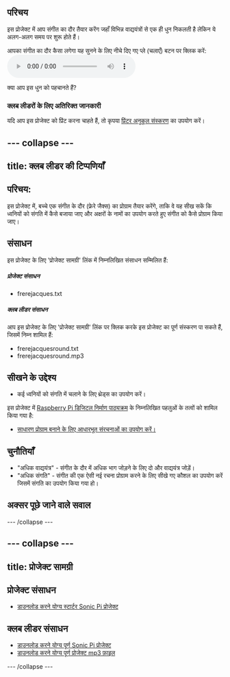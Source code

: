 ## परिचय

इस प्रोजेक्ट में आप संगीत का दौर तैयार करेंग जहाँ विभिन्न वाद्ययंत्रों से एक ही धुन निकलती है लेकिन ये अलग-अलग समय पर शुरू होते हैं।

<div id="audio-preview" class="pdf-hidden">
  आपका संगीत का दौर कैसा लगेगा यह सुनने के लिए नीचे दिए गए प्ले (चलाएँ) बटन पर क्लिक करें: <audio controls preload> <source src="resources/frerejacquesround.mp3" type="audio/mpeg"> आपका ब्राउज़र <code>audio</code> तत्व का समर्थन नहीं करता है। </audio>
</div>

क्या आप इस धुन को पहचानते हैं?

### क्लब लीडरों के लिए अतिरिक्त जानकारी

यदि आप इस प्रोजेक्ट को प्रिंट करना चाहते हैं, तो कृपया [प्रिंटर अनुकूल संस्करण](https://projects.raspberrypi.org/hi-IN/projects/musical-round/print) का उपयोग करें।

--- collapse ---
---
title: क्लब लीडर की टिप्पणियाँ
---

## परिचय:

इस प्रोजेक्ट में, बच्चे एक संगीत के दौर (फ्रेरे जैक्स) का प्रोग्राम तैयार करेंगे, ताकि वे यह सीख सकें कि ध्वनियों को संगति में कैसे बजाया जाए और अक्षरों के नामों का उपयोग करते हुए संगीत को कैसे प्रोग्राम किया जाए।

## संसाधन

इस प्रोजेक्ट के लिए 'प्रोजेक्ट सामग्री' लिंक में निम्नलिखित संसाधन सम्मिलित हैं:

##### प्रोजेक्ट संसाधन

* frerejacques.txt

##### क्लब लीडर संसाधन

आप इस प्रोजेक्ट के लिए 'प्रोजेक्ट सामग्री' लिंक पर क्लिक करके इस प्रोजेक्ट का पूर्ण संस्करण पा सकते हैं, जिसमें निम्न शामिल हैं:

* frerejacquesround.txt
* frerejacquesround.mp3

## सीखने के उद्देश्य

* कई ध्वनियों को संगति में चलाने के लिए थ्रेड्स का उपयोग करें।

इस प्रोजेक्ट में [Raspberry Pi डिजिटल निर्माण पाठ्यक्रम](http://rpf.io/curriculum) के निम्नलिखित पहलुओं के तत्वों को शामिल किया गया है:

* [साधारण प्रोग्राम बनाने के लिए आधारभूत संरचनाओं का उपयोग करें।](https://www.raspberrypi.org/curriculum/programming/creator)

## चुनौतियाँ

* "अधिक वाद्ययंत्र" - संगीत के दौर में अधिक भाग जोड़ने के लिए दो और वाद्ययंत्र जोड़ें।
* "अधिक संगति" - संगीत की एक ऐसी नई रचना प्रोग्राम करने के लिए सीखे गए कौशल का उपयोग करें जिसमें संगति का उपयोग किया गया हो।

## अक्सर पूछे जाने वाले सवाल

--- /collapse ---

--- collapse ---
---
title: प्रोजेक्ट सामग्री
---

## प्रोजेक्ट संसाधन

* [डाउनलोड करने योग्य स्टार्टर Sonic Pi प्रोजेक्ट](resources/frerejacques.txt)

## क्लब लीडर संसाधन

* [डाउनलोड करने योग्य पूर्ण Sonic Pi प्रोजेक्ट](resources/frerejacquesround.txt)
* [डाउनलोड करने योग्य पूर्ण प्रोजेक्ट mp3 फ़ाइल](resources/frerejacquesround.mp3)

--- /collapse ---
